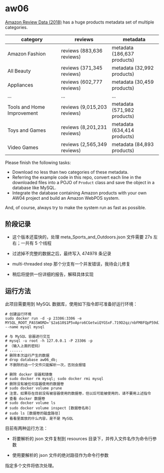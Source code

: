 # aw06


[Amazon Review Data (2018)](https://nijianmo.github.io/amazon/index.html) has a huge products metadata set of multiple categories.

| category                   | reviews                     | metadata                    |
|----------------------------|-----------------------------|-----------------------------|
| Amazon Fashion             | reviews (883,636 reviews)   | metadata (186,637 products) |
| All Beauty                 | reviews (371,345 reviews)   | metadata (32,992 products)  |
| Appliances                 | reviews (602,777 reviews)   | metadata (30,459 products)  |
| ...                        | ...                         | ...                         |
| Tools and Home Improvement | reviews (9,015,203 reviews) | metadata (571,982 products) |
| Toys and Games             | reviews (8,201,231 reviews) | metadata (634,414 products) |
| Video Games                | reviews (2,565,349 reviews) | metadata (84,893 products)  |

Please finish the following tasks:

- Download no less than two categories of these metadata.
- Referring the example code in this repo, convert each line in the downloaded files into a POJO of `Product` class and save the object in a database like MySQL. 
- Integrate the database containing Amazon products with your own AW04 project and build an Amazon WebPOS system.


And, of course, always try to make the system run as fast as possible.

## 阶段记录

* 这个版本还蛮快的，处理 meta_Sports_and_Outdoors.json 文件需要 27s 左右；一共有 5 个线程

* 过滤掉不完整的数据之后，最终写入 474978 条记录

* multi-threaded step 那个分支有一个并发错误，我待会儿修复

* 稍后将提供一份详细的报告，解释具体实现

## 运行方法

此项目需要用到 MySQL 数据库，使用如下指令即可准备好运行环境：

```shell
# 创建运行环境
sudo docker run -d -p 23306:3306 -e MYSQL_ROOT_PASSWORD='$2a$10$1P5vApro6CGetwiQYGSxF.719D2qz/nbFM8FQpP59dJi85Q/p5n6m' --name mysql mysql

# 与 MySQL 容器进行交互
# mysql -u root -h 127.0.0.1 -P 23306 -p
# （输入上面的密码）
# ......
# 删除本次运行产生的数据
# drop database aw06_db;
# 不删除的话一个文件只能解析一次，否则会报错

# 删除 docker 容器和镜像
# sudo docker rm mysql; sudo docker rmi mysql
# 删除没有被任何容器使用的数据卷
# sudo docker volume prune
# 注意，如果存在目前没有被容器使用的数据卷，但以后可能被使用的，请不要用上述指令
# 查看 docker 数据卷
# sudo docker volume ls
# sudo docker volume inspect [数据卷名称]
# sudo ls [数据卷的磁盘路径]
# 看看里面放的什么内容，是不是 MySQL
```

目前有两种运行方法：

* 将要解析的 json 文件复制到 resources 目录下，并传入文件名作为命令行参数

* 使用要解析的 json 文件的绝对路径作为命令行参数

指定多个文件将依次处理。
